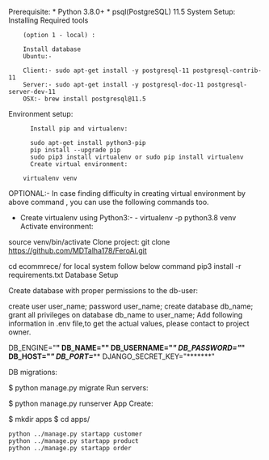 Prerequisite:
        * Python 3.8.0+
        * psql(PostgreSQL) 11.5
System Setup:
        Installing Required tools
        
        (option 1 - local) :
        
        Install database
        Ubuntu:-
        
        Client:- sudo apt-get install -y postgresql-11 postgresql-contrib-11
        Server:- sudo apt-get install -y postgresql-doc-11 postgresql-server-dev-11
        OSX:- brew install postgresql@11.5

Environment setup:

          Install pip and virtualenv:
          
          sudo apt-get install python3-pip
          pip install --upgrade pip
          sudo pip3 install virtualenv or sudo pip install virtualenv
          Create virtual environment:

        virtualenv venv
OPTIONAL:- In case finding difficulty in creating virtual environment by above command , you can use the following commands too.

  *   Create virtualenv using Python3:-
          - virtualenv -p python3.8 venv
Activate environment:

source venv/bin/activate
Clone project: git clone https://github.com/MDTalha178/FeroAi.git

cd ecommrece/
for local system follow below command
  pip3 install -r requirements.txt
Database Setup

Create database with proper permissions to the db-user:

create user user_name;
password user_name;
create database db_name;
grant all privileges on database db_name to user_name;
Add following information in .env file,to get the actual values, please contact to project owner.

DB_ENGINE="******"
DB_NAME="****"
DB_USERNAME="*******"
DB_PASSWORD="*******"
DB_HOST="*******"
DB_PORT=*******
DJANGO_SECRET_KEY="*******"

DB migrations:

$ python manage.py migrate
Run servers:

 $ python manage.py runserver
App Create:

 
 $ mkdir apps
 $ cd apps/
 
 ```
 python ../manage.py startapp customer
 python ../manage.py startapp product
 python ../manage.py startapp order
